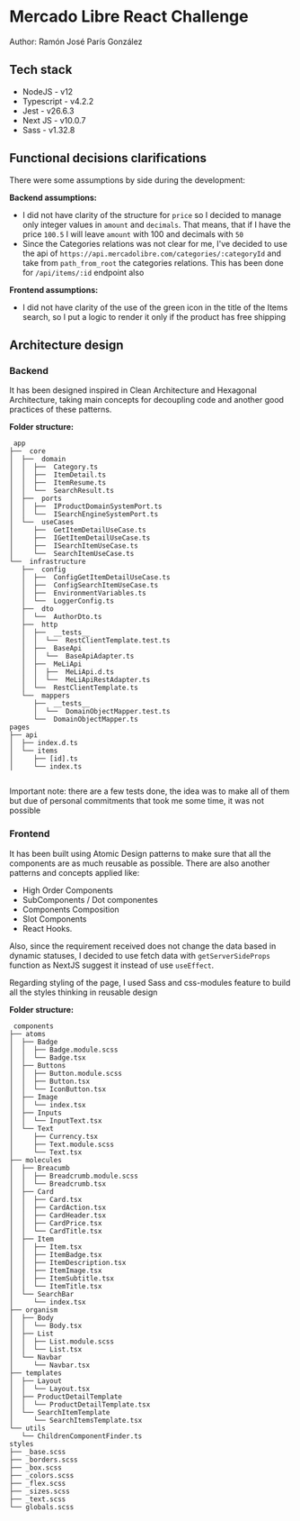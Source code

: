 # Mercado Libre React Challenge

Author: Ramón José París González

## Tech stack

- NodeJS - v12
- Typescript - v4.2.2
- Jest - v26.6.3
- Next JS - v10.0.7
- Sass - v1.32.8

## Functional decisions clarifications

There were some assumptions by side during the development:

**Backend assumptions:**

- I did not have clarity of the structure for `price` so I decided to manage only integer values in `amount`
  and `decimals`. That means, that if I have the price `100.5` I will leave `amount` with 100 and decimals with `50`
- Since the Categories relations was not clear for me, I've decided to use the api
  of `https://api.mercadolibre.com/categories/:categoryId` and take from `path_from_root` the categories relations. This
  has been done for `/api/items/:id` endpoint also
  
**Frontend assumptions:**
- I did not have clarity of the use of the green icon in the title of the Items search, so I put a logic to render it only if the product has free shipping


## Architecture design

### Backend

It has been designed inspired in Clean Architecture and Hexagonal Architecture, taking main concepts for decoupling code
and another good practices of these patterns.

**Folder structure:**

```
 app
├──  core
│  ├──  domain
│  │  ├──  Category.ts
│  │  ├──  ItemDetail.ts
│  │  ├──  ItemResume.ts
│  │  └──  SearchResult.ts
│  ├──  ports
│  │  ├──  IProductDomainSystemPort.ts
│  │  └──  ISearchEngineSystemPort.ts
│  └──  useCases
│     ├──  GetItemDetailUseCase.ts
│     ├──  IGetItemDetailUseCase.ts
│     ├──  ISearchItemUseCase.ts
│     └──  SearchItemUseCase.ts
└──  infrastructure
   ├──  config
   │  ├──  ConfigGetItemDetailUseCase.ts
   │  ├──  ConfigSearchItemUseCase.ts
   │  ├──  EnvironmentVariables.ts
   │  └──  LoggerConfig.ts
   ├──  dto
   │  └──  AuthorDto.ts
   ├──  http
   │  ├──  __tests__
   │  │  └──  RestClientTemplate.test.ts
   │  ├──  BaseApi
   │  │  └──  BaseApiAdapter.ts
   │  ├──  MeLiApi
   │  │  ├──  MeLiApi.d.ts
   │  │  └──  MeLiApiRestAdapter.ts
   │  └──  RestClientTemplate.ts
   └──  mappers
      ├──  __tests__
      │  └──  DomainObjectMapper.test.ts
      └──  DomainObjectMapper.ts
pages
├── api
│  ├── index.d.ts
│  └── items
│     ├── [id].ts
│     └── index.ts
      

```

Important note: there are a few tests done, the idea was to make all of them but due of personal commitments that took
me some time, it was not possible

### Frontend

It has been built using Atomic Design patterns to make sure that all the components are as much reusable as possible.
There are also another patterns and concepts applied like:
- High Order Components 
- SubComponents / Dot componentes 
- Components Composition
- Slot Components
- React Hooks.

Also, since the requirement received does not change the data based in dynamic statuses, I decided to
use fetch data with `getServerSideProps` function as NextJS suggest it instead of use `useEffect`.

Regarding styling of the page, I used Sass and css-modules feature to build all the styles thinking in reusable design

**Folder structure:**

```
 components
├── atoms
│  ├── Badge
│  │  ├── Badge.module.scss
│  │  └── Badge.tsx
│  ├── Buttons
│  │  ├── Button.module.scss
│  │  ├── Button.tsx
│  │  └── IconButton.tsx
│  ├── Image
│  │  └── index.tsx
│  ├── Inputs
│  │  └── InputText.tsx
│  └── Text
│     ├── Currency.tsx
│     ├── Text.module.scss
│     └── Text.tsx
├── molecules
│  ├── Breacumb
│  │  ├── Breadcrumb.module.scss
│  │  └── Breadcrumb.tsx
│  ├── Card
│  │  ├── Card.tsx
│  │  ├── CardAction.tsx
│  │  ├── CardHeader.tsx
│  │  ├── CardPrice.tsx
│  │  └── CardTitle.tsx
│  ├── Item
│  │  ├── Item.tsx
│  │  ├── ItemBadge.tsx
│  │  ├── ItemDescription.tsx
│  │  ├── ItemImage.tsx
│  │  ├── ItemSubtitle.tsx
│  │  └── ItemTitle.tsx
│  └── SearchBar
│     └── index.tsx
├── organism
│  ├── Body
│  │  └── Body.tsx
│  ├── List
│  │  ├── List.module.scss
│  │  └── List.tsx
│  └── Navbar
│     └── Navbar.tsx
├── templates
│  ├── Layout
│  │  └── Layout.tsx
│  ├── ProductDetailTemplate
│  │  └── ProductDetailTemplate.tsx
│  └── SearchItemTemplate
│     └── SearchItemsTemplate.tsx
└── utils
   └── ChildrenComponentFinder.ts
styles
├── _base.scss
├── _borders.scss
├── _box.scss
├── _colors.scss
├── _flex.scss
├── _sizes.scss
├── _text.scss
└── globals.scss

```